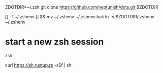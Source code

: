 ZDOTDIR=~/.zsh
git clone https://github.com/neptunish/dots.git $ZDOTDIR

[[ -f ~/.zshenv ]] && mv ~/.zshenv ~/.zshenv.bak
ln -s $ZDOTDIR/.zshenv ~/.zshenv

# start a new zsh session
zsh


curl https://sh.rustup.rs -sSf | sh

